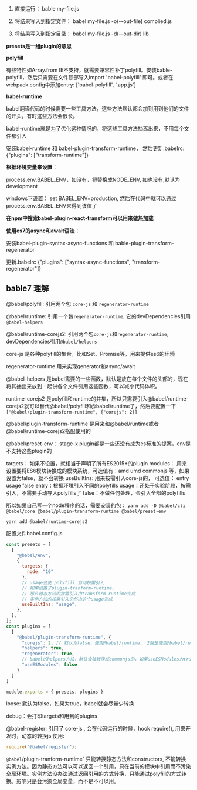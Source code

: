 1. 直接运行： bable my-file.js

2. 将结果写入到指定文件： babel my-file.js -o(--out-file) complied.js

3. 将结果写入到指定目录： babel my-file.js -d(--out-dir) lib



**presets是一组plugin的意思**



**polyfill**

有些特性如Array.from IE不支持，就需要兼容性补丁polyfill。安装bable-polyfill，然后只需要在文件顶部导入import 'babel-polyfill' 即可。或者在webpack.config中添加entry: ['babel-polyfill', '.app.js']



**babel-runtime**

babel翻译代码的时候需要一些工具方法，这些方法默认都会加到用到他们的文件的开头，有时这些方法会很长。

babel-runtime就是为了优化这种情况的，将这些工具方法抽离出来，不用每个文件都引入

安装babel-runtime 和 babel-plugin-transform-runtime， 然后更新.babelrc: {"plugins": ["transform-runtime"]}



**根据环境变量来设置**：

process.env.BABEL_ENV，如没有，将替换成NODE_ENV, 如也没有,默认为development

windows下设置： set BABEL_ENV=production, 然后在代码中就可以通过process.env.BABEL_ENV来得到该值了



**在npm中搜索babel-plugin-react-transform可以用来做热加载**



**使用es7的async和await语法：**

安装babel-plugin-syntax-async-functions 和 bable-plugin-transform-regenerator

更新.babelrc {"plugins": ["syntax-async-functions", "transform-regenerator"]} 



## bable7 理解

@babel/polyfill: 引用两个包 `core-js` 和 `regenerator-runtime`

@babel/runtime: 引用一个包`regenerator-runtime`, 它的devDependencies引用`@babel-helpers`

@babel/runtime-corejs2: 引用两个包`core-js`和`regenerator-runtime`, devDependencies引用`@babel/helpers`

core-js 是各种polyfill的集合，比如Set、Promise等，用来提供es6的环境

regenerator-runtime 用来实现generator和async/await

@babel-helpers 是babel需要的一些函数，默认是放在每个文件的头部的，现在将其抽出来放到一起供各个文件引用这些函数，可以减小代码体积。

runtime-corejs2 是polyfill和runtime的并集，所以只需要引入@babel/runtime-corejs2就可以替代@babel/polyfill和@babel/runtime了，然后要配置一下
`["@babel/plugin-transform-runtime", {"corejs": 2}]`

@babel/plugin-transform-runtime 是用来和@babel/runtime或者@babel/runtime-corejs2搭配使用的

@babel/preset-env： stage-x plugin都是一些还没有成为es标准的提案，env是不支持这些plugin的

targets： 如果不设置，就相当于声明了所有ES2015+的plugin
modules： 用来设置要将ES6模块转换成的模块系统，可选值有：amd umd commonjs 等，如果设置为false，就不会转换
useBuiltIns: 用来按需引入core-js的， 可选值： entry usage false
  entry：根据环境引入不同的polyfills
  usage：还处于实验阶段，按需引入，不需要手动导入polyfills了
  false：不做任何处理，会引入全部的polyfills

所以如果自己写一个node程序的话，需要安装的包：
`yarn add -D @babel/cli @babel/core @babel/plugin-transform-runtime @babel/preset-env`

`yarn add @babel/runtime-corejs2`

配置文件babel.config.js
```javascript
const presets = [
  [
    "@babel/env",
    {
      targets: {
        node: "10"
      },
      // usage会使 polyfill 自动按需引入
      // 如果设置了plugin-tranform-runtime，
      // 那么静态方法的按需引入由transform-runtime完成
      // 实例方法的按需引入仍然由这个usage完成
      useBuiltIns: "usage",
    },
  ],
];
const plugins = [
  [
    "@babel/plugin-transform-runtime", {
      "corejs": 2, // 默认为false，使用@babel/runtime， 2就是使用@babel/runtime-corejs2
      "helpers": true,
      "regenerator": true,
      // babel的helpers方法，默认会被转换成commonjs的，如果useESModules为true，就不会转换
      "useESModules": false
    }
  ]
]

module.exports = { presets, plugins }
```

loose: 默认为false，如果为true，babel就会尽量少转换

debug：会打印targets和用到的plugins


@babel-register: 引用了 core-js , 会在代码运行的时候，hook require(), 用来开发时，动态的转换js
使用:
```javascript
require("@babel/register");
```

`@babel`/plugin-tranform-runtime` 只能转换静态方法和constructors, 不能转换实例方法。因为静态方法可以可以返回一个引用，只在当前的模块中引用而不污染全局环境。实例方法没办法通过返回引用的方式转换，只能通过polyfill的方式转换。影响只是会污染全局变量，而不是不可以用。